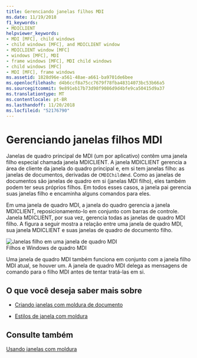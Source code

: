 ```yaml
---
title: Gerenciando janelas filhos MDI
ms.date: 11/19/2018
f1_keywords:
- MDICLIENT
helpviewer_keywords:
- MDI [MFC], child windows
- child windows [MFC], and MDICLIENT window
- MDICLIENT window [MFC]
- windows [MFC], MDI
- frame windows [MFC], MDI child windows
- child windows [MFC]
- MDI [MFC], frame windows
ms.assetid: 1828d96e-a561-48ae-a661-ba9701de6bee
ms.openlocfilehash: d4b6ccf8a75cc7679f78fba48314073bc53b66a5
ms.sourcegitcommit: 9e891eb17b73d98f9086d9d4bfe9ca50415d9a37
ms.translationtype: MT
ms.contentlocale: pt-BR
ms.lasthandoff: 11/20/2018
ms.locfileid: "52176790"
---
```

# <a name="managing-mdi-child-windows"></a>Gerenciando janelas filhos MDI

Janelas de quadro principal de MDI (um por aplicativo) contêm uma janela filho especial chamada janela MDICLIENT. A janela MDICLIENT gerencia a área de cliente da janela do quadro principal e, em si tem janelas filho: as janelas de documentos, derivadas de `CMDIChildWnd`. Como as janelas de documentos são janelas de quadro em si (janelas MDI filho), eles também podem ter seus próprios filhos. Em todos esses casos, a janela pai gerencia suas janelas filho e encaminha alguns comandos para eles.

Em uma janela de quadro MDI, a janela do quadro gerencia a janela MDICLIENT, reposicionamento-lo em conjunto com barras de controle. Janela MDICLIENT, por sua vez, gerencia todas as janelas de quadro MDI filho. A figura a seguir mostra a relação entre uma janela de quadro MDI, sua janela MDICLIENT e suas janelas de quadro de documento filho.

![Janelas filho em uma janela de quadro MDI](../mfc/media/vc37gb1.gif "janelas filho em uma janela de quadro MDI") <br/>
Filhos e Windows de quadro MDI

Uma janela de quadro MDI também funciona em conjunto com a janela filho MDI atual, se houver um. A janela de quadro MDI delega as mensagens de comando para o filho MDI antes de tentar tratá-las em si.

## <a name="what-do-you-want-to-know-more-about"></a>O que você deseja saber mais sobre

- [Criando janelas com moldura de documento](../mfc/creating-document-frame-windows.md)

- [Estilos de janela com moldura](../mfc/frame-window-styles-cpp.md)

## <a name="see-also"></a>Consulte também

[Usando janelas com moldura](../mfc/using-frame-windows.md)

